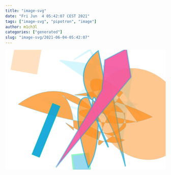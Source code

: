 ```yaml
---
title: "image-svg"
date: "Fri Jun  4 05:42:07 CEST 2021"
tags: ["image-svg", "pipotron", "image"]
author: m1ch3l
categories: ["generated"]
slug: "image-svg/2021-06-04-05:42:07"
---
```


![](image.svg)
